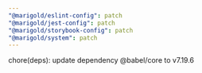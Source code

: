 ```yaml
---
"@marigold/eslint-config": patch
"@marigold/jest-config": patch
"@marigold/storybook-config": patch
"@marigold/system": patch
---
```


chore(deps): update dependency @babel/core to v7.19.6
